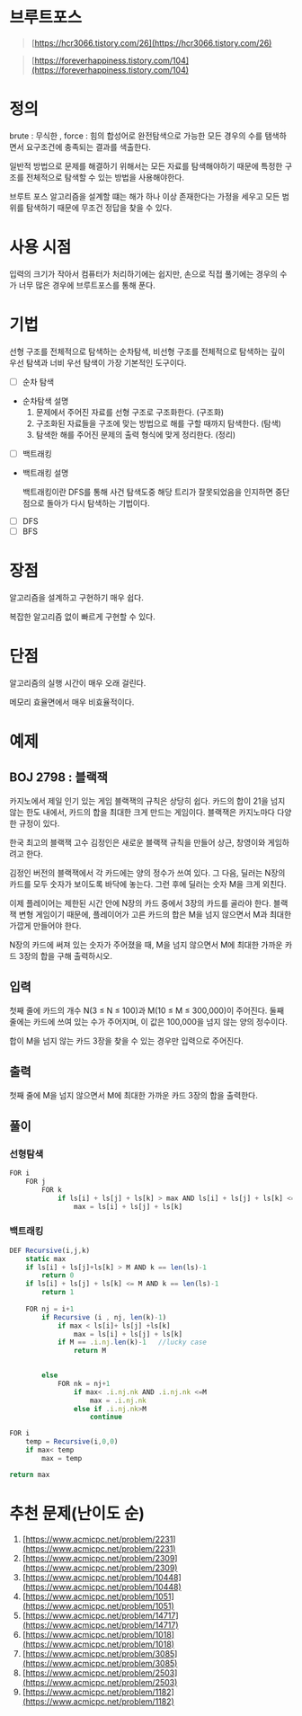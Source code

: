 # 브루트포스

> [https://hcr3066.tistory.com/26](https://hcr3066.tistory.com/26)
> 

> [https://foreverhappiness.tistory.com/104](https://foreverhappiness.tistory.com/104)
> 

# 정의

brute : 무식한 , force : 힘의 합성어로 완전탐색으로 가능한 모든 경우의 수를 탬색하면서 요구조건에 충족되는 결과를 색출한다.

일반적 방법으로 문제를 해결하기 위해서는 모든 자료를 탐색해야하기 때문에 특정한 구조를 전체적으로 탐색할 수 있는 방법을 사용해야한다.

브루트 포스 알고리즘을 설계할 떄는 해가 하나 이상 존재한다는 가정을 세우고 모든 범위를 탐색하기 때문에 무조건 정답을 찾을 수 있다.

# 사용 시점

입력의 크기가 작아서 컴퓨터가 처리하기에는 쉽지만, 손으로 직접 풀기에는 경우의 수가 너무 많은 경우에 브루트포스를 통해 푼다.

# 기법

선형 구조를 전체적으로 탐색하는 순차탐색, 비선형 구조를 전체적으로 탐색하는 깊이 우선 탐색과 너비 우선 탐색이 가장 기본적인 도구이다. 

- [ ]  순차 탐색
- 순차탐색 설명
    1. 문제에서 주어진 자료를 선형 구조로 구조화한다. (구조화)
    2. 구조화된 자료들을 구조에 맞는 방법으로 해를 구할 때까지 탐색한다. (탐색)
    3. 탐색한 해를 주어진 문제의 출력 형식에 맞게 정리한다. (정리)
- [ ]  백트래킹
- 백트래킹 설명
    
    백트래킹이란 DFS를 통해 사건 탐색도중 해당 트리가 잘못되었음을 인지하면 중단점으로 돌아가 다시 탐색하는 기법이다.
    

- [ ]  DFS
- [ ]  BFS

# 장점

알고리즘을 설계하고 구현하기 매우 쉽다.

복잡한 알고리즘 없이 빠르게  구현할 수 있다.

# 단점

알고리즘의 실행 시간이 매우 오래 걸린다.

메모리 효율면에서 매우 비효율적이다.

# 예제

## BOJ 2798 : 블랙잭

카지노에서 제일 인기 있는 게임 블랙잭의 규칙은 상당히 쉽다. 카드의 합이 21을 넘지 않는 한도 내에서, 카드의 합을 최대한 크게 만드는 게임이다. 블랙잭은 카지노마다 다양한 규정이 있다.

한국 최고의 블랙잭 고수 김정인은 새로운 블랙잭 규칙을 만들어 상근, 창영이와 게임하려고 한다.

김정인 버전의 블랙잭에서 각 카드에는 양의 정수가 쓰여 있다. 그 다음, 딜러는 N장의 카드를 모두 숫자가 보이도록 바닥에 놓는다. 그런 후에 딜러는 숫자 M을 크게 외친다.

이제 플레이어는 제한된 시간 안에 N장의 카드 중에서 3장의 카드를 골라야 한다. 블랙잭 변형 게임이기 때문에, 플레이어가 고른 카드의 합은 M을 넘지 않으면서 M과 최대한 가깝게 만들어야 한다.

N장의 카드에 써져 있는 숫자가 주어졌을 때, M을 넘지 않으면서 M에 최대한 가까운 카드 3장의 합을 구해 출력하시오.

## 입력

첫째 줄에 카드의 개수 N(3 ≤ N ≤ 100)과 M(10 ≤ M ≤ 300,000)이 주어진다. 둘째 줄에는 카드에 쓰여 있는 수가 주어지며, 이 값은 100,000을 넘지 않는 양의 정수이다.

합이 M을 넘지 않는 카드 3장을 찾을 수 있는 경우만 입력으로 주어진다.

## 출력

첫째 줄에 M을 넘지 않으면서 M에 최대한 가까운 카드 3장의 합을 출력한다.

## 풀이

### 선형탐색

```jsx
FOR i
	FOR j
		FOR k
			if ls[i] + ls[j] + ls[k] > max AND ls[i] + ls[j] + ls[k] <= M
				max = ls[i] + ls[j] + ls[k]
```

### 백트래킹

```jsx
DEF Recursive(i,j,k)
	static max 
	if ls[i] + ls[j]+ls[k] > M AND k == len(ls)-1
		return 0
	if ls[i] + ls[j] + ls[k] <= M AND k == len(ls)-1
		return 1
	
	FOR nj = i+1
		if Recursive (i , nj, len(k)-1)
			if max < ls[i]+ ls[j] +ls[k] 
				max = ls[i] + ls[j] + ls[k]
			if M == .i.nj.len(k)-1   //lucky case
				return M

		
		else  
			FOR nk = nj+1
				if max< .i.nj.nk AND .i.nj.nk <=M
					max = .i.nj.nk
				else if .i.nj.nk>M
					continue

FOR i 
	temp = Recursive(i,0,0)
	if max< temp
		max = temp

return max
```

			
	

# 추천 문제(난이도 순)

1. [https://www.acmicpc.net/problem/2231](https://www.acmicpc.net/problem/2231)
2. [https://www.acmicpc.net/problem/2309](https://www.acmicpc.net/problem/2309)
3. [https://www.acmicpc.net/problem/10448](https://www.acmicpc.net/problem/10448)
4. [https://www.acmicpc.net/problem/1051](https://www.acmicpc.net/problem/1051)
5. [https://www.acmicpc.net/problem/14717](https://www.acmicpc.net/problem/14717)
6. [https://www.acmicpc.net/problem/1018](https://www.acmicpc.net/problem/1018)
7. [https://www.acmicpc.net/problem/3085](https://www.acmicpc.net/problem/3085)
8. [https://www.acmicpc.net/problem/2503](https://www.acmicpc.net/problem/2503)
9. [https://www.acmicpc.net/problem/1182](https://www.acmicpc.net/problem/1182)
